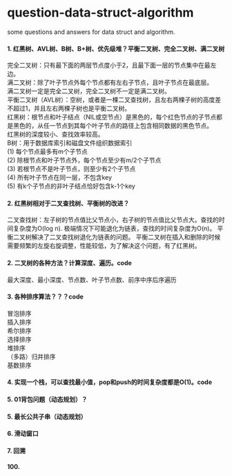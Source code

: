 # question-data-struct-algorithm
some questions and answers for data struct and algorithm.

#### 1. 红黑树、AVL树、B树、B+树、优先级堆？平衡二叉树、完全二叉树、满二叉树
完全二叉树：只有最下面的两层节点度小于2，且最下面一层的节点集中在最左边。<br>
满二叉树：除了叶子节点外每个节点都有左右子节点，且叶子节点在最底层。<br>
满二叉树一定是完全二叉树，完全二叉树不一定是满二叉树。<br>
平衡二叉树（AVL树）：空树，或者是一棵二叉查找树，且左右两棵子树的高度差不超过1，并且左右两棵子树也是平衡二叉树。<br>
红黑树：根节点和叶子结点（NIL或空节点）是黑色的，每个红色节点的子节点都是黑色的，从任一节点到其每个叶子节点的路径上包含相同数据的黑色节点。<br>
红黑树的深度较小、查找效率较高。<br>
B树：用于数据库索引和磁盘文件组织数据索引<br>
(1) 每个节点最多有m个子节点<br>
(2) 除根节点和叶子节点外，每个节点至少有m/2个子节点<br>
(3) 若根节点不是叶子节点，则至少有2个子节点<br>
(4) 所有叶子节点在同一层，不包含key<br>
(5) 有k个子节点的非叶子结点恰好包含k-1个key

#### 2. 红黑树相对于二叉查找树、平衡树的改进？
二叉查找树：左子树的节点值比父节点小，右子树的节点值比父节点大。查找的时间复杂度为O(log n).
极端情况下可能退化为链表，查找的时间复杂度为O(n)。
平衡二叉树解决了二叉查找树退化为链表的问题。
平衡二叉树在插入和删除的时候需要频繁的左旋右旋调整，性能较低，为了解决这个问题，有了红黑树。


#### 2. 二叉树的各种方法？计算深度、遍历。code
最大深度、最小深度、节点数、叶子节点数、前序中序后序遍历

#### 3. 各种排序算法？？？code
冒泡排序<br>
插入排序<br>
希尔排序<br>
选择排序<br>
堆排序<br>
（多路）归并排序<br>
基数排序

#### 4. 实现一个栈，可以查找最小值，pop和push的时间复杂度都是O(1)。code

#### 5. 01背包问题（动态规划）？

#### 5. 最长公共子串（动态规划）

#### 6. 滑动窗口

#### 7. 回溯





#### 100.
